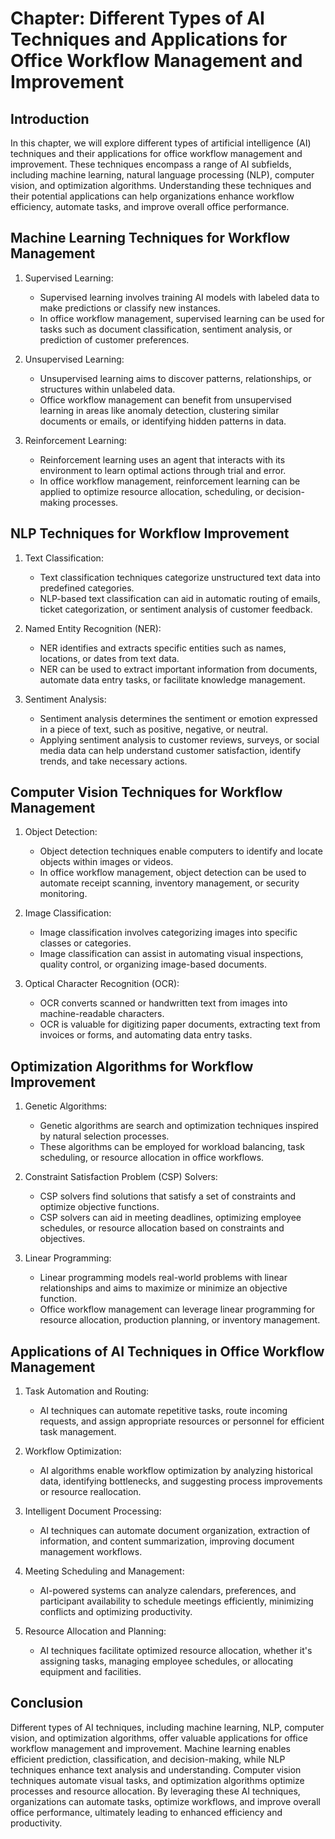Chapter: Different Types of AI Techniques and Applications for Office Workflow Management and Improvement
=========================================================================================================

Introduction
------------

In this chapter, we will explore different types of artificial intelligence (AI) techniques and their applications for office workflow management and improvement. These techniques encompass a range of AI subfields, including machine learning, natural language processing (NLP), computer vision, and optimization algorithms. Understanding these techniques and their potential applications can help organizations enhance workflow efficiency, automate tasks, and improve overall office performance.

Machine Learning Techniques for Workflow Management
---------------------------------------------------

1. Supervised Learning:

   * Supervised learning involves training AI models with labeled data to make predictions or classify new instances.
   * In office workflow management, supervised learning can be used for tasks such as document classification, sentiment analysis, or prediction of customer preferences.
2. Unsupervised Learning:

   * Unsupervised learning aims to discover patterns, relationships, or structures within unlabeled data.
   * Office workflow management can benefit from unsupervised learning in areas like anomaly detection, clustering similar documents or emails, or identifying hidden patterns in data.
3. Reinforcement Learning:

   * Reinforcement learning uses an agent that interacts with its environment to learn optimal actions through trial and error.
   * In office workflow management, reinforcement learning can be applied to optimize resource allocation, scheduling, or decision-making processes.

NLP Techniques for Workflow Improvement
---------------------------------------

1. Text Classification:

   * Text classification techniques categorize unstructured text data into predefined categories.
   * NLP-based text classification can aid in automatic routing of emails, ticket categorization, or sentiment analysis of customer feedback.
2. Named Entity Recognition (NER):

   * NER identifies and extracts specific entities such as names, locations, or dates from text data.
   * NER can be used to extract important information from documents, automate data entry tasks, or facilitate knowledge management.
3. Sentiment Analysis:

   * Sentiment analysis determines the sentiment or emotion expressed in a piece of text, such as positive, negative, or neutral.
   * Applying sentiment analysis to customer reviews, surveys, or social media data can help understand customer satisfaction, identify trends, and take necessary actions.

Computer Vision Techniques for Workflow Management
--------------------------------------------------

1. Object Detection:

   * Object detection techniques enable computers to identify and locate objects within images or videos.
   * In office workflow management, object detection can be used to automate receipt scanning, inventory management, or security monitoring.
2. Image Classification:

   * Image classification involves categorizing images into specific classes or categories.
   * Image classification can assist in automating visual inspections, quality control, or organizing image-based documents.
3. Optical Character Recognition (OCR):

   * OCR converts scanned or handwritten text from images into machine-readable characters.
   * OCR is valuable for digitizing paper documents, extracting text from invoices or forms, and automating data entry tasks.

Optimization Algorithms for Workflow Improvement
------------------------------------------------

1. Genetic Algorithms:

   * Genetic algorithms are search and optimization techniques inspired by natural selection processes.
   * These algorithms can be employed for workload balancing, task scheduling, or resource allocation in office workflows.
2. Constraint Satisfaction Problem (CSP) Solvers:

   * CSP solvers find solutions that satisfy a set of constraints and optimize objective functions.
   * CSP solvers can aid in meeting deadlines, optimizing employee schedules, or resource allocation based on constraints and objectives.
3. Linear Programming:

   * Linear programming models real-world problems with linear relationships and aims to maximize or minimize an objective function.
   * Office workflow management can leverage linear programming for resource allocation, production planning, or inventory management.

Applications of AI Techniques in Office Workflow Management
-----------------------------------------------------------

1. Task Automation and Routing:

   * AI techniques can automate repetitive tasks, route incoming requests, and assign appropriate resources or personnel for efficient task management.
2. Workflow Optimization:

   * AI algorithms enable workflow optimization by analyzing historical data, identifying bottlenecks, and suggesting process improvements or resource reallocation.
3. Intelligent Document Processing:

   * AI techniques can automate document organization, extraction of information, and content summarization, improving document management workflows.
4. Meeting Scheduling and Management:

   * AI-powered systems can analyze calendars, preferences, and participant availability to schedule meetings efficiently, minimizing conflicts and optimizing productivity.
5. Resource Allocation and Planning:

   * AI techniques facilitate optimized resource allocation, whether it's assigning tasks, managing employee schedules, or allocating equipment and facilities.

Conclusion
----------

Different types of AI techniques, including machine learning, NLP, computer vision, and optimization algorithms, offer valuable applications for office workflow management and improvement. Machine learning enables efficient prediction, classification, and decision-making, while NLP techniques enhance text analysis and understanding. Computer vision techniques automate visual tasks, and optimization algorithms optimize processes and resource allocation. By leveraging these AI techniques, organizations can automate tasks, optimize workflows, and improve overall office performance, ultimately leading to enhanced efficiency and productivity.
